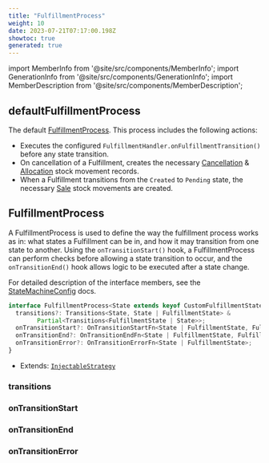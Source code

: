 ```yaml
---
title: "FulfillmentProcess"
weight: 10
date: 2023-07-21T07:17:00.198Z
showtoc: true
generated: true
---
```

<!-- This file was generated from the Vendure source. Do not modify. Instead, re-run the "docs:build" script -->
import MemberInfo from '@site/src/components/MemberInfo';
import GenerationInfo from '@site/src/components/GenerationInfo';
import MemberDescription from '@site/src/components/MemberDescription';


## defaultFulfillmentProcess

<GenerationInfo sourceFile="packages/core/src/config/fulfillment/default-fulfillment-process.ts" sourceLine="42" packageName="@vendure/core" since="2.0.0" />

The default <a href='/docs/reference/typescript-api/fulfillment/fulfillment-process#fulfillmentprocess'>FulfillmentProcess</a>. This process includes the following actions:

- Executes the configured `FulfillmentHandler.onFulfillmentTransition()` before any state
  transition.
- On cancellation of a Fulfillment, creates the necessary <a href='/docs/reference/typescript-api/entities/stock-movement#cancellation'>Cancellation</a> & <a href='/docs/reference/typescript-api/entities/stock-movement#allocation'>Allocation</a>
  stock movement records.
- When a Fulfillment transitions from the `Created` to `Pending` state, the necessary
  <a href='/docs/reference/typescript-api/entities/stock-movement#sale'>Sale</a> stock movements are created.



## FulfillmentProcess

<GenerationInfo sourceFile="packages/core/src/config/fulfillment/fulfillment-process.ts" sourceLine="26" packageName="@vendure/core" since="2.0.0" />

A FulfillmentProcess is used to define the way the fulfillment process works as in: what states a Fulfillment can be
in, and how it may transition from one state to another. Using the `onTransitionStart()` hook, a
FulfillmentProcess can perform checks before allowing a state transition to occur, and the `onTransitionEnd()`
hook allows logic to be executed after a state change.

For detailed description of the interface members, see the <a href='/docs/reference/typescript-api/state-machine/state-machine-config#statemachineconfig'>StateMachineConfig</a> docs.

```ts title="Signature"
interface FulfillmentProcess<State extends keyof CustomFulfillmentStates | string> extends InjectableStrategy {
  transitions?: Transitions<State, State | FulfillmentState> &
        Partial<Transitions<FulfillmentState | State>>;
  onTransitionStart?: OnTransitionStartFn<State | FulfillmentState, FulfillmentTransitionData>;
  onTransitionEnd?: OnTransitionEndFn<State | FulfillmentState, FulfillmentTransitionData>;
  onTransitionError?: OnTransitionErrorFn<State | FulfillmentState>;
}
```
* Extends: <code><a href='/docs/reference/typescript-api/common/injectable-strategy#injectablestrategy'>InjectableStrategy</a></code>



<div className="members-wrapper">

### transitions

<MemberInfo kind="property" type="<a href='/docs/reference/typescript-api/state-machine/transitions#transitions'>Transitions</a>&#60;State, State | <a href='/docs/reference/typescript-api/fulfillment/fulfillment-state#fulfillmentstate'>FulfillmentState</a>&#62; &#38;         Partial&#60;<a href='/docs/reference/typescript-api/state-machine/transitions#transitions'>Transitions</a>&#60;<a href='/docs/reference/typescript-api/fulfillment/fulfillment-state#fulfillmentstate'>FulfillmentState</a> | State&#62;&#62;"   />


### onTransitionStart

<MemberInfo kind="property" type="<a href='/docs/reference/typescript-api/state-machine/state-machine-config#ontransitionstartfn'>OnTransitionStartFn</a>&#60;State | <a href='/docs/reference/typescript-api/fulfillment/fulfillment-state#fulfillmentstate'>FulfillmentState</a>, <a href='/docs/reference/typescript-api/fulfillment/fulfillment-transition-data#fulfillmenttransitiondata'>FulfillmentTransitionData</a>&#62;"   />


### onTransitionEnd

<MemberInfo kind="property" type="<a href='/docs/reference/typescript-api/state-machine/state-machine-config#ontransitionendfn'>OnTransitionEndFn</a>&#60;State | <a href='/docs/reference/typescript-api/fulfillment/fulfillment-state#fulfillmentstate'>FulfillmentState</a>, <a href='/docs/reference/typescript-api/fulfillment/fulfillment-transition-data#fulfillmenttransitiondata'>FulfillmentTransitionData</a>&#62;"   />


### onTransitionError

<MemberInfo kind="property" type="<a href='/docs/reference/typescript-api/state-machine/state-machine-config#ontransitionerrorfn'>OnTransitionErrorFn</a>&#60;State | <a href='/docs/reference/typescript-api/fulfillment/fulfillment-state#fulfillmentstate'>FulfillmentState</a>&#62;"   />




</div>
